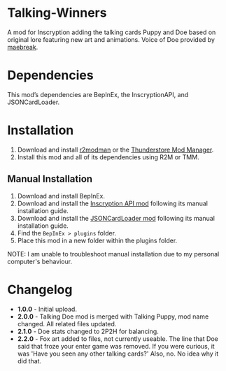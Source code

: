 # Talking-Winners
A mod for Inscryption adding the talking cards Puppy and Doe based on original lore featuring new art and animations. Voice of Doe provided by [maebreak](https://twitch.tv/maebreak).
# Dependencies
This mod’s dependencies are BepInEx, the InscryptionAPI, and JSONCardLoader.
# Installation
1. Download and install [r2modman](https://thunderstore.io/package/ebkr/r2modman/) or the [Thunderstore Mod Manager](https://www.overwolf.com/app/Thunderstore-Thunderstore_Mod_Manager).
2. Install this mod and all of its dependencies using R2M or TMM.
## Manual Installation
1. Download and install BepInEx.
2. Download and install the [Inscryption API mod](https://inscryption.thunderstore.io/package/API_dev/API/) following its manual installation guide. 
3. Download and install the [JSONCardLoader mod](https://inscryption.thunderstore.io/package/MADH95Mods/JSONCardLoader/) following its manual installation guide. 
4. Find the `BepInEx > plugins` folder.
5. Place this mod in a new folder within the plugins folder.

NOTE: I am unable to troubleshoot manual installation due to my personal computer's behaviour.
# Changelog
- **1.0.0** - Initial upload.
- **2.0.0** - Talking Doe mod is merged with Talking Puppy, mod name changed. All related files updated.
- **2.1.0** - Doe stats changed to 2P2H for balancing.
- **2.2.0** - Fox art added to files, not currently useable. The line that Doe said that froze your enter game was removed. If you were curious, it was 'Have you seen any other talking cards?' Also, no. No idea why it did that.